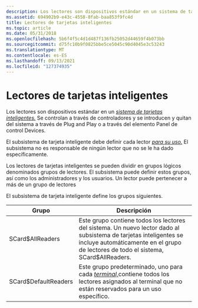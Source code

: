 ```yaml
---
description: Los lectores son dispositivos estándar en un sistema de tarjetas inteligentes. Se controlan a través de controladores y se introducen y quitan del sistema a través de Plug and Play o a través del elemento Panel de control Devices.
ms.assetid: 694902b9-e43c-4558-8fab-baa853f9fc4d
title: Lectores de tarjetas inteligentes
ms.topic: article
ms.date: 05/31/2018
ms.openlocfilehash: 5b6f4f5c4d1d487f136fb25052d44659f4b073bb
ms.sourcegitcommit: d75fc10b9f0825bbe5ce5045c90d4045e3c53243
ms.translationtype: MT
ms.contentlocale: es-ES
ms.lasthandoff: 09/13/2021
ms.locfileid: "127374935"
---
```

# <a name="smart-card-readers"></a>Lectores de tarjetas inteligentes

Los lectores son dispositivos estándar en un [*sistema de tarjetas inteligentes.*](../secgloss/s-gly.md) Se controlan a través de controladores y se introducen y quitan del sistema a través de Plug and Play o a través del elemento Panel de control Devices.

El subsistema de tarjeta inteligente debe definir cada lector [*para su uso.*](../secgloss/s-gly.md) El subsistema no es responsable de ningún lector que no se le ha dado específicamente.

Los lectores de tarjetas inteligentes se pueden dividir en grupos lógicos denominados grupos de lectores. El subsistema puede definir estos grupos, así como los administradores y los usuarios. Un lector puede pertenecer a más de un grupo de lectores

El subsistema de tarjeta inteligente define los grupos siguientes.



| Grupo                | Descripción                                                                                                                                                                                            |
|----------------------|--------------------------------------------------------------------------------------------------------------------------------------------------------------------------------------------------------|
| SCard$AllReaders     | Este grupo contiene todos los lectores del sistema. Un nuevo lector dado al subsistema de tarjetas inteligentes se incluye automáticamente en el grupo de lectores de todo el sistema, SCard$AllReaders.                         |
| SCard$DefaultReaders | Este grupo predeterminado, uno para cada [*terminal,*](../secgloss/t-gly.md)contiene todos los lectores asignados al terminal que no están reservados para un uso específico. |



 

 

 
